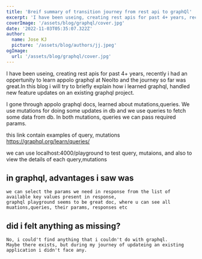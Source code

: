 ```yaml
---
title: 'Breif summary of transition journey from rest api to graphQl'
excerpt: 'I have been useing, creating rest apis for past 4+ years, recently i had an oppertunity to learn appolo graphql at NeoIto and the journey so far was great.In this blog i will try to briefly explain how i learned graphql, handled new feature updates on an existing graphql project.'
coverImage: '/assets/blog/graphql/cover.jpg'
date: '2022-11-03T05:35:07.322Z'
author:
  name: Jose KJ
  picture: '/assets/blog/authors/jj.jpeg'
ogImage:
  url: '/assets/blog/graphql/cover.jpg'
---
```

I have been useing, creating rest apis for past 4+ years, recently i had an oppertunity to learn appolo graphql at NeoIto and the journey so far was great.In this blog i will try to briefly explain how i learned graphql, handled new feature updates on an existing graphql project.

I gone through appolo graphql docs, learned about mutations,queries. We use mutations for doing some updates in db and we use queries to fetch some data from db. In both mutations, queries we can pass required params.

this link contain examples of query, mutations
https://graphql.org/learn/queries/

we can use localhost:4000/playground to test query, mutaions, and also to view the details of each query,mutations


## in graphql, advantages i saw was
    we can select the params we need in response from the list of available key values present in response,
    graphql playground seems to be great doc, where u can see all muations,queries, their params, responses etc


## did i felt anything as missing?

    No, i could't find anything that i couldn't do with graphql.
    Maybe there exists, but during my journey of updateing an existing application i didn't face any.



